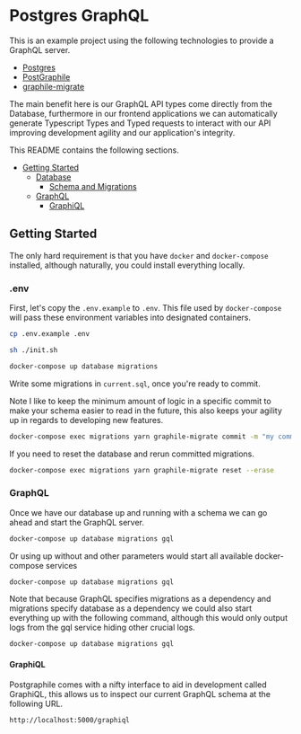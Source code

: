 # Postgres GraphQL

This is an example project using the following technologies to provide a GraphQL
server.

- [Postgres](https://www.postgresql.org)
- [PostGraphile](https://www.graphile.org)
- [graphile-migrate](https://github.com/graphile/migrate)

The main benefit here is our GraphQL API types come directly from the Database,
furthermore in our frontend applications we can automatically generate
Typescript Types and Typed requests to interact with our API improving
development agility and our application's integrity.

This README contains the following sections.

- [Getting Started](#getting-started)
  - [Database](#database)
    - [Schema and Migrations](#schema-and-migrations)
  - [GraphQL](#graphql)
    - [GraphiQL](#graphiql)

## Getting Started

The only hard requirement is that you have `docker` and `docker-compose`
installed, although naturally, you could install everything locally.

### .env

First, let's copy the `.env.example` to `.env`. This file used by
`docker-compose` will pass these environment variables into designated
containers.

```bash
cp .env.example .env
```

```bash
sh ./init.sh
```

```bash
docker-compose up database migrations
```

Write some migrations in `current.sql`, once you're ready to commit.

Note I like to keep the minimum amount of logic in a specific commit to make
your schema easier to read in the future, this also keeps your agility up in
regards to developing new features.

```bash
docker-compose exec migrations yarn graphile-migrate commit -m "my commit message"
```

If you need to reset the database and rerun committed migrations.

```bash
docker-compose exec migrations yarn graphile-migrate reset --erase
```

### GraphQL

Once we have our database up and running with a schema we can go ahead and start
the GraphQL server.

```bash
docker-compose up database migrations gql
```

Or using up without and other parameters would start all available
docker-compose services

```bash
docker-compose up database migrations gql
```

Note that because GraphQL specifies migrations as a dependency and migrations
specify database as a dependency we could also start everything up with the
following command, although this would only output logs from the gql service
hiding other crucial logs.

```bash
docker-compose up database migrations gql
```

#### GraphiQL

Postgraphile comes with a nifty interface to aid in development called GraphiQL,
this allows us to inspect our current GraphQL schema at the following URL.

```
http://localhost:5000/graphiql
```
